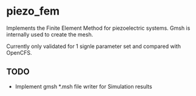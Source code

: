 # piezo_fem

Implements the Finite Element Method for piezoelectric systems.
Gmsh is internally used to create the mesh.

Currently only validated for 1 signle parameter set and compared with OpenCFS. 

## TODO

- Implement gmsh *.msh file writer for Simulation results